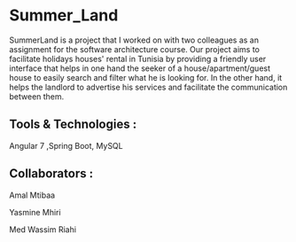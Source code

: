 # Summer_Land
SummerLand is a project that I worked on with two colleagues as an assignment for the software architecture course. Our project aims to facilitate holidays houses' rental in Tunisia by providing a friendly user interface that helps in one hand the seeker of a house/apartment/guest house to easily search and filter what he is looking for. In the other hand, it helps the landlord to advertise his services and facilitate the communication between them.
## Tools & Technologies :
Angular 7 ,Spring Boot, MySQL

## Collaborators :
Amal Mtibaa

Yasmine Mhiri

Med Wassim Riahi
